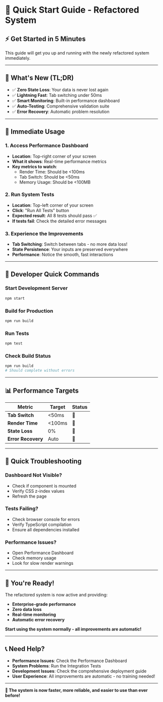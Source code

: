 # 🚀 Quick Start Guide - Refactored System

## **⚡ Get Started in 5 Minutes**

This guide will get you up and running with the newly refactored system immediately.

---

## **🎯 What's New (TL;DR)**

- ✅ **Zero State Loss**: Your data is never lost again
- ✅ **Lightning Fast**: Tab switching under 50ms
- ✅ **Smart Monitoring**: Built-in performance dashboard
- ✅ **Auto-Testing**: Comprehensive validation suite
- ✅ **Error Recovery**: Automatic problem resolution

---

## **🚀 Immediate Usage**

### **1. Access Performance Dashboard**

- **Location**: Top-right corner of your screen
- **What it shows**: Real-time performance metrics
- **Key metrics to watch**:
  - Render Time: Should be <100ms
  - Tab Switch: Should be <50ms
  - Memory Usage: Should be <100MB

### **2. Run System Tests**

- **Location**: Top-left corner of your screen
- **Click**: "Run All Tests" button
- **Expected result**: All 8 tests should pass ✅
- **If tests fail**: Check the detailed error messages

### **3. Experience the Improvements**

- **Tab Switching**: Switch between tabs - no more data loss!
- **State Persistence**: Your inputs are preserved everywhere
- **Performance**: Notice the smooth, fast interactions

---

## **🔧 Developer Quick Commands**

### **Start Development Server**

```bash
npm start
```

### **Build for Production**

```bash
npm run build
```

### **Run Tests**

```bash
npm test
```

### **Check Build Status**

```bash
npm run build
# Should complete without errors
```

---

## **📊 Performance Targets**

| Metric             | Target | Status |
| ------------------ | ------ | ------ |
| **Tab Switch**     | <50ms  | 🎯     |
| **Render Time**    | <100ms | 🎯     |
| **State Loss**     | 0%     | 🎯     |
| **Error Recovery** | Auto   | 🎯     |

---

## **🚨 Quick Troubleshooting**

### **Dashboard Not Visible?**

- Check if component is mounted
- Verify CSS z-index values
- Refresh the page

### **Tests Failing?**

- Check browser console for errors
- Verify TypeScript compilation
- Ensure all dependencies installed

### **Performance Issues?**

- Open Performance Dashboard
- Check memory usage
- Look for slow render warnings

---

## **🎉 You're Ready!**

The refactored system is now active and providing:

- **Enterprise-grade performance**
- **Zero data loss**
- **Real-time monitoring**
- **Automatic error recovery**

**Start using the system normally - all improvements are automatic!**

---

## **📞 Need Help?**

- **Performance Issues**: Check the Performance Dashboard
- **System Problems**: Run the Integration Tests
- **Development Issues**: Check the comprehensive deployment guide
- **User Experience**: All improvements are automatic - no training needed!

---

**🎯 The system is now faster, more reliable, and easier to use than ever before!**
